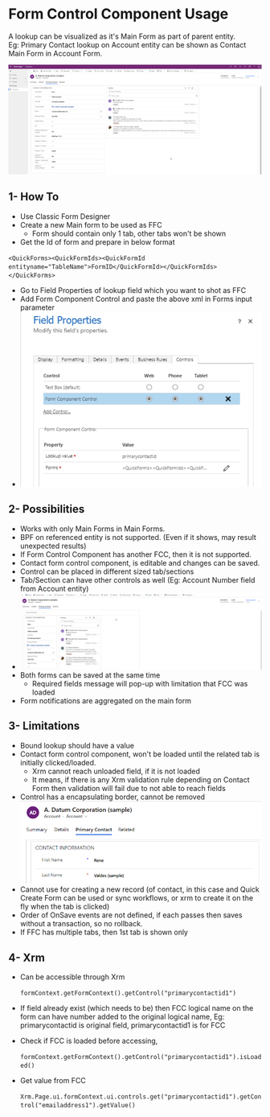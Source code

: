 # Form Control Component Usage

A lookup can be visualized as it's Main Form as part of parent entity.
</br>
Eg: Primary Contact lookup on Account entity can be shown as Contact Main Form in Account Form.

![WebResource](Images/WhatIsIt.png)

## 1- How To

- Use Classic Form Designer
- Create a new Main form to be used as FFC
  - Form should contain only 1 tab, other tabs won't be shown
- Get the Id of form and prepare in below format

`<QuickForms><QuickFormIds><QuickFormId entityname="TableName">FormID</QuickFormId></QuickFormIds></QuickForms>`

- Go to Field Properties of lookup field which you want to shot as FFC
- Add Form Component Control and paste the above xml in Forms input parameter
- ![WebResource](Images/Properties.png)

## 2- Possibilities

- Works with only Main Forms in Main Forms.
- BPF on referenced entity is not supported. (Even if it shows, may result unexpected results)
- If Form Control Component has another FCC, then it is not supported.
- Contact form control component, is editable and changes can be saved.
- Control can be placed in different sized tab/sections
- Tab/Section can have other controls as well (Eg: Account Number field from Account entity)
- ![WebResource](Images/Format.png)
- Both forms can be saved at the same time
  - Required fields message will pop-up with limitation that FCC was loaded
- Form notifications are aggregated on the main form

## 3- Limitations

- Bound lookup should have a value
- Contact form control component, won't be loaded until the related tab is initially clicked/loaded.
  - Xrm cannot reach unloaded field, if it is not loaded
  - It means, if there is any Xrm validation rule depending on Contact Form then validation will fail due to not able to reach fields
- Control has a encapsulating border, cannot be removed
  ![WebResource](Images/Border.png)
- Cannot use for creating a new record (of contact, in this case and Quick Create Form can be used or sync workflows, or xrm to create it on the fly when the tab is clicked)
- Order of OnSave events are not defined, if each passes then saves without a transaction, so no rollback.
- If FFC has multiple tabs, then 1st tab is shown only

## 4- Xrm

- Can be accessible through Xrm

  `formContext.getFormContext().getControl("primarycontactid1")`

- If field already exist (which needs to be) then FCC logical name on the form can have number added to the original logical name, Eg: primarycontactid is original field, primarycontactid1 is for FCC
- Check if FCC is loaded before accessing,

  `formContext.getFormContext().getControl("primarycontactid1").isLoaded()`

- Get value from FCC

  `Xrm.Page.ui.formContext.ui.controls.get("primarycontactid1").getControl("emailaddress1").getValue()`
